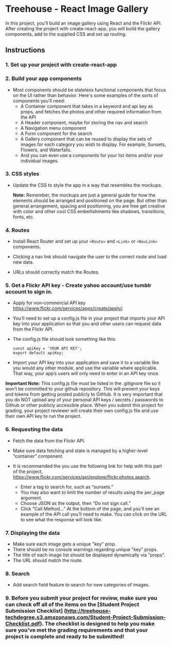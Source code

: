 # Treehouse - React Image Gallery

In this project, you'll build an image gallery using React and the Flickr API. After creating the project with create-react-app, you will build the gallery components, add to the supplied CSS and set up routing.

## Instructions

### 1. Set up your project with create-react-app

### 2. Build your app components

- Most components should be stateless functional components that focus on the UI rather than behavior. Here's some examples of the sorts of components you’ll need:
  - A Container component that takes in a keyword and api key as props, and fetches the photos and other required information from the API
  - A Header component, maybe for storing the nav and search
  - A Navigation menu component
  - A Form component for the search
  - A Gallery component that can be reused to display the sets of images for each category you wish to display. For example, Sunsets, Flowers, and Waterfalls.
  - And you can even use a components for your list items and/or your individual images.

### 3. CSS styles

- Update the CSS to style the app in a way that resembles the mockups.

  **Note:** Remember, the mockups are just a general guide for how the elements should be arranged and positioned on the page. But other than general arrangement, spacing and positioning, you are free get creative with color and other cool CSS embellishments like shadows, transitions, fonts, etc.

### 4. Routes

- Install React Router and set up your `<Route>` and `<Link>` or `<NavLink>` components.

- Clicking a nav link should navigate the user to the correct route and load new data.

- URLs should correctly match the Routes.

### 5. Get a Flickr API key - Create yahoo account/use tumblr account to sign in.

- Apply for non-commercial API key https://www.flickr.com/services/apps/create/apply/.
- You’ll need to set up a config.js file in your project that imports your API key into your application so that you and other users can request data from the Flickr API.

- The config.js file should look something like this:

  ```
  const apiKey = 'YOUR API KEY';
  export default apiKey;
  ```

- Import your API key into your application and save it to a variable like you would any other module, and use the variable where applicable. That way, your app’s users will only need to enter in an API key once.

**Important Note:** This config.js file must be listed in the .gitignore file so it won’t be committed to your github repository. This will prevent your keys and tokens from getting posted publicly to GitHub. It is very important that you do NOT upload any of your personal API keys / secrets / passwords to Github or other publicly accessible place. When you submit this project for grading, your project reviewer will create their own config.js file and use their own API key to run the project.

### 6. Requesting the data

- Fetch the data from the Flickr API.

- Make sure data fetching and state is managed by a higher-level “container” component.

- It is recommended the you use the following link for help with this part of the project, https://www.flickr.com/services/api/explore/flickr.photos.search.
  - Enter a tag to search for, such as “sunsets.”
  - You may also want to limit the number of results using the per_page argument.
  - Choose JSON as the output, then “Do not sign call.”
  - Click “Call Method...” At the bottom of the page, and you’ll see an example of the API call you’ll need to make. You can click on the URL to see what the response will look like.

### 7. Displaying the data

- Make sure each image gets a unique "key" prop.
- There should be no console warnings regarding unique "key" props.
- The title of each image list should be displayed dynamically via "props".
- The URL should match the route.

### 8. Search

- Add search field feature to search for new categories of images.

### 9. Before you submit your project for review, make sure you can check off all of the items on the **[Student Project Submission Checklist]** (http://treehouse-techdegree.s3.amazonaws.com/Student-Project-Submission-Checklist.pdf). The checklist is designed to help you make sure you’ve met the grading requirements and that your project is complete and ready to be submitted!
